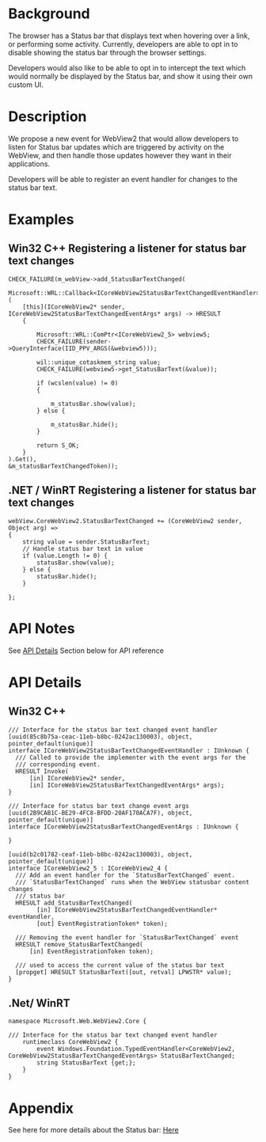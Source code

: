 <!-- USAGE
  * Fill in each of the sections (like Background) below
  * Wrap code with `single line of code` or ```code block```
  * Before submitting, delete all <!-- TEMPLATE marked comments in this file,
    and the following quote banner:
-->
# Background
The browser has a Status bar that displays text when hovering over a link, or performing some activity. Currently, 
developers are able to opt in to disable showing the status bar through the browser 
settings.

Developers would also like to be able to opt in to intercept the text which would 
normally be displayed by the Status bar, and show it using their own custom UI. 
# Description
We propose a new event for WebView2 that would allow developers to 
listen for Status bar updates which are triggered by activity on the WebView, and then handle those updates however they want in their applications.

Developers will be able to register an event handler for changes to the status bar text.
# Examples
## Win32 C++ Registering a listener for status bar text changes
```
CHECK_FAILURE(m_webView->add_StatusBarTextChanged(
    Microsoft::WRL::Callback<ICoreWebView2StatusBarTextChangedEventHandler>(
    [this](ICoreWebView2* sender, ICoreWebView2StatusBarTextChangedEventArgs* args) -> HRESULT
    {

        Microsoft::WRL::ComPtr<ICoreWebView2_5> webview5;
        CHECK_FAILURE(sender->QueryInterface(IID_PPV_ARGS(&webview5)));
        
        wil::unique_cotaskmem_string value;
        CHECK_FAILURE(webview5->get_StatusBarText(&value));
        
        if (wcslen(value) != 0)
        {

            m_statusBar.show(value);
        } else {
            
            m_statusBar.hide();
        }

        return S_OK;
    }
).Get(),
&m_statusBarTextChangedToken));
```
## .NET / WinRT Registering a listener for status bar text changes
```
webView.CoreWebView2.StatusBarTextChanged += (CoreWebView2 sender, Object arg) =>
{
    string value = sender.StatusBarText;
    // Handle status bar text in value
    if (value.Length != 0) {
        statusBar.show(value);
    } else {
        statusBar.hide();
    }

};
```
# API Notes
See [API Details](#api-details) Section below for API reference
# API Details
## Win32 C++
```
/// Interface for the status bar text changed event handler
[uuid(85c8b75a-ceac-11eb-b8bc-0242ac130003), object, pointer_default(unique)]
interface ICoreWebView2StatusBarTextChangedEventHandler : IUnknown {
  /// Called to provide the implementer with the event args for the
  /// corresponding event.
  HRESULT Invoke(
      [in] ICoreWebView2* sender,
      [in] ICoreWebView2StatusBarTextChangedEventArgs* args);
}

/// Interface for status bar text change event args
[uuid(2B9CAB1C-BE29-4FC8-BFDD-20AF170ACA7F), object, pointer_default(unique)]
interface ICoreWebView2StatusBarTextChangedEventArgs : IUnknown {

}

[uuid(b2c01782-ceaf-11eb-b8bc-0242ac130003), object, pointer_default(unique)]
interface ICoreWebView2_5 : ICoreWebView2_4 {
  /// Add an event handler for the `StatusBarTextChanged` event.
  /// `StatusBarTextChanged` runs when the WebView statusbar content changes
  /// status bar
  HRESULT add_StatusBarTextChanged(
        [in] ICoreWebView2StatusBarTextChangedEventHandler* eventHandler,
        [out] EventRegistrationToken* token);

  /// Removing the event handler for `StatusBarTextChanged` event
  HRESULT remove_StatusBarTextChanged(
      [in] EventRegistrationToken token);

  /// used to access the current value of the status bar text
  [propget] HRESULT StatusBarText([out, retval] LPWSTR* value);
}
```
## .Net/ WinRT
```
namespace Microsoft.Web.WebView2.Core {

/// Interface for the status bar text changed event handler
    runtimeclass CoreWebView2 {
        event Windows.Foundation.TypedEventHandler<CoreWebView2, CoreWebView2StatusBarTextChangedEventArgs> StatusBarTextChanged;
        string StatusBarText {get;};
    }
}
```
# Appendix
<!-- TEMPLATE
    Anything else that you want to write down for posterity, but
    that isn't necessary to understand the purpose and usage of the API.
    For example, implementation details or links to other resources.
-->
See here for more details about the Status bar: <a href="https://www.computerhope.com/jargon/s/statusbar.htm">Here</a>
